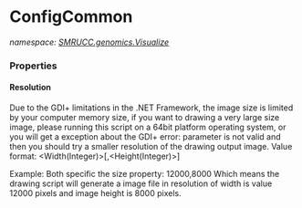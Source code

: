 ﻿# ConfigCommon
_namespace: [SMRUCC.genomics.Visualize](./index.md)_






### Properties

#### Resolution
Due to the GDI+ limitations in the .NET Framework, the image size is limited by your computer memory size, if you want to
 drawing a very large size image, please running this script on a 64bit platform operating system, or you will get a 
 exception about the GDI+ error: parameter is not valid and then you should try a smaller resolution of the drawing output image.
 Value format: <Width(Integer)>[,<Height(Integer)>]
 
 Example:
 Both specific the size property: 12000,8000
 Which means the drawing script will generate a image file in resolution of width is value 12000 pixels and image height is 8000 pixels.
